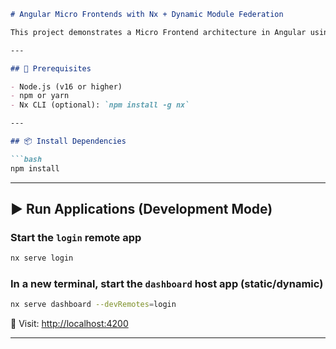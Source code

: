 
````markdown
# Angular Micro Frontends with Nx + Dynamic Module Federation

This project demonstrates a Micro Frontend architecture in Angular using **Nx Workspace** and **Webpack Module Federation**, showcasing the **Dynamic Federation** approach.

---

## 🔧 Prerequisites

- Node.js (v16 or higher)
- npm or yarn
- Nx CLI (optional): `npm install -g nx`

---

## 📦 Install Dependencies

```bash
npm install
````

---

## ▶️ Run Applications (Development Mode)

### Start the `login` remote app

```bash
nx serve login
```

### In a new terminal, start the `dashboard` host app (static/dynamic)

```bash
nx serve dashboard --devRemotes=login
```

🔗 Visit: [http://localhost:4200](http://localhost:4200)

---

